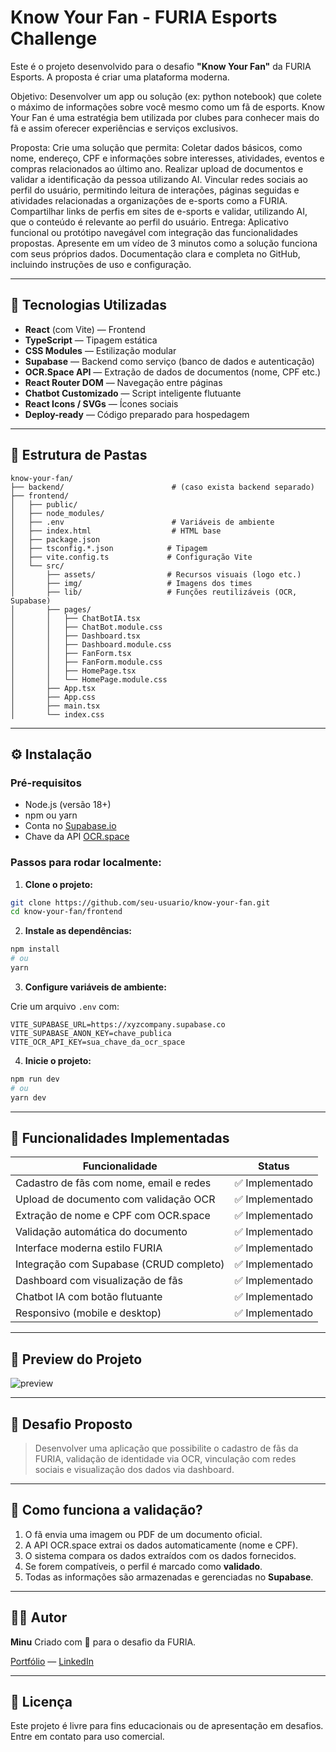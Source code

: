 # Know Your Fan - FURIA Esports Challenge

Este é o projeto desenvolvido para o desafio **"Know Your Fan"** da FURIA Esports. A proposta é criar uma plataforma moderna.

Objetivo: Desenvolver um app ou solução (ex: python notebook) que colete o máximo de informações sobre você mesmo como um fã de esports. Know Your Fan é uma estratégia bem utilizada por clubes para conhecer mais do fã e assim oferecer experiências e serviços exclusivos.

Proposta: Crie uma solução que permita:
Coletar dados básicos, como nome, endereço, CPF e informações sobre interesses, atividades, eventos e compras relacionados ao último ano.
Realizar upload de documentos e validar a identificação da pessoa utilizando AI.
Vincular redes sociais ao perfil do usuário, permitindo leitura de interações, páginas seguidas e atividades relacionadas a organizações de e-sports como a FURIA.
Compartilhar links de perfis em sites de e-sports e validar, utilizando AI, que o conteúdo é relevante ao perfil do usuário.
Entrega:
Aplicativo funcional ou protótipo navegável com integração das funcionalidades propostas.
Apresente em um vídeo de 3 minutos como a solução funciona com seus próprios dados.
Documentação clara e completa no GitHub, incluindo instruções de uso e configuração.

---

## 🚀 Tecnologias Utilizadas

* **React** (com Vite) — Frontend
* **TypeScript** — Tipagem estática
* **CSS Modules** — Estilização modular
* **Supabase** — Backend como serviço (banco de dados e autenticação)
* **OCR.Space API** — Extração de dados de documentos (nome, CPF etc.)
* **React Router DOM** — Navegação entre páginas
* **Chatbot Customizado** — Script inteligente flutuante
* **React Icons / SVGs** — Ícones sociais
* **Deploy-ready** — Código preparado para hospedagem

---

## 📁 Estrutura de Pastas

```
know-your-fan/
├── backend/                        # (caso exista backend separado)
├── frontend/
│   ├── public/
│   ├── node_modules/
│   ├── .env                        # Variáveis de ambiente
│   ├── index.html                  # HTML base
│   ├── package.json               
│   ├── tsconfig.*.json            # Tipagem
│   ├── vite.config.ts             # Configuração Vite
│   └── src/
│       ├── assets/                # Recursos visuais (logo etc.)
│       ├── img/                   # Imagens dos times
│       ├── lib/                   # Funções reutilizáveis (OCR, Supabase)
│       ├── pages/
│       │   ├── ChatBotIA.tsx
│       │   ├── ChatBot.module.css
│       │   ├── Dashboard.tsx
│       │   ├── Dashboard.module.css
│       │   ├── FanForm.tsx
│       │   ├── FanForm.module.css
│       │   ├── HomePage.tsx
│       │   └── HomePage.module.css
│       ├── App.tsx
│       ├── App.css
│       ├── main.tsx
│       └── index.css
```

---

## ⚙️ Instalação

### Pré-requisitos

* Node.js (versão 18+)
* npm ou yarn
* Conta no [Supabase.io](https://supabase.io)
* Chave da API [OCR.space](https://ocr.space/)

### Passos para rodar localmente:

1. **Clone o projeto:**

```bash
git clone https://github.com/seu-usuario/know-your-fan.git
cd know-your-fan/frontend
```

2. **Instale as dependências:**

```bash
npm install
# ou
yarn
```

3. **Configure variáveis de ambiente:**

Crie um arquivo `.env` com:

```env
VITE_SUPABASE_URL=https://xyzcompany.supabase.co
VITE_SUPABASE_ANON_KEY=chave_publica
VITE_OCR_API_KEY=sua_chave_da_ocr_space
```

4. **Inicie o projeto:**

```bash
npm run dev
# ou
yarn dev
```

---

## 📌 Funcionalidades Implementadas

| Funcionalidade                          | Status         |
| --------------------------------------- | -------------- |
| Cadastro de fãs com nome, email e redes | ✅ Implementado |
| Upload de documento com validação OCR   | ✅ Implementado |
| Extração de nome e CPF com OCR.space    | ✅ Implementado |
| Validação automática do documento       | ✅ Implementado |
| Interface moderna estilo FURIA          | ✅ Implementado |
| Integração com Supabase (CRUD completo) | ✅ Implementado |
| Dashboard com visualização de fãs       | ✅ Implementado |
| Chatbot IA com botão flutuante          | ✅ Implementado |
| Responsivo (mobile e desktop)           | ✅ Implementado |

---

## 📸 Preview do Projeto

![preview](./public/screenshot-home.png)

---

## 💬 Desafio Proposto

> Desenvolver uma aplicação que possibilite o cadastro de fãs da FURIA, validação de identidade via OCR, vinculação com redes sociais e visualização dos dados via dashboard.

---

## 🧐 Como funciona a validação?

1. O fã envia uma imagem ou PDF de um documento oficial.
2. A API OCR.space extrai os dados automaticamente (nome e CPF).
3. O sistema compara os dados extraídos com os dados fornecidos.
4. Se forem compatíveis, o perfil é marcado como **validado**.
5. Todas as informações são armazenadas e gerenciadas no **Supabase**.

---

## 🧑‍💻 Autor

**Minu**
Criado com 💜 para o desafio da FURIA.

[Portfólio](https://github.com/seu-usuario) — [LinkedIn](https://linkedin.com/in/seu-usuario)

---

## 📄 Licença

Este projeto é livre para fins educacionais ou de apresentação em desafios. Entre em contato para uso comercial.
